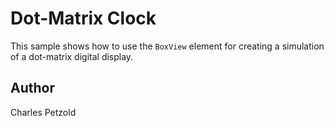 Dot-Matrix Clock
======

This sample shows how to use the `BoxView` element for creating a simulation of a dot-matrix digital display.

Author
------

Charles Petzold
